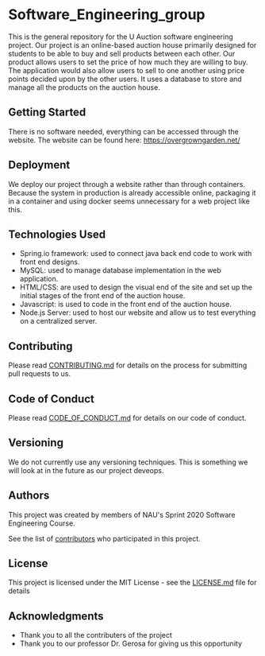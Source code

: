 # Software_Engineering_group

This is the general repository for the U Auction software engineering project. Our project is an online-based auction house primarily designed for students to be able to buy and sell products between each other. Our product allows users to set the price of how much they are willing to buy. The application would also allow users to sell to one another using price points decided upon by the other users. It uses a database to store and manage all the products on the auction house.

## Getting Started

There is no software needed, everything can be accessed through the website. The website can be found here: https://overgrowngarden.net/


## Deployment

We deploy our project through a website rather than through containers. Because the system in production is already accessible online, packaging it in a container and using docker seems unnecessary for a web project like this. 

## Technologies Used

* Spring.io framework: used to connect java back end code to work with front end designs.
* MySQL: used to manage database implementation in the web application.
* HTML/CSS: are used to design the visual end of the site and set up the initial stages of the front end of the auction     house.
* Javascript: is used to code in the front end of the auction house.
* Node.js Server: used to host our website and allow us to test everything on a centralized server.


## Contributing
Please read [CONTRIBUTING.md](CONTRIBUTING.md) for details on the process for submitting pull requests to us.

## Code of Conduct
Please read [CODE_OF_CONDUCT.md](CODE_OF_CONDUCT) for details on our code of conduct.

## Versioning
We do not currently use any versioning techniques. This is something we will look at in the future as our project deveops.

## Authors
This project was created by members of NAU's Sprint 2020 Software Engineering Course.

See the list of [contributors](https://github.com/didyousaythat/Software_Engineering_group/graphs/contributors) who participated in this project.

## License

This project is licensed under the MIT License - see the [LICENSE.md](LICENSE.md) file for details

## Acknowledgments

* Thank you to all the contributers of the project
* Thank you to our professor Dr. Gerosa for giving us this opportunity

